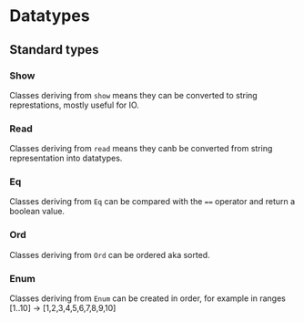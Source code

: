 # Datatypes

## Standard types
### Show
Classes deriving from `show` means they can be converted to string represtations, mostly useful for IO.
### Read
Classes deriving from `read` means they canb be converted from string representation into datatypes.
### Eq
Classes deriving from `Eq` can be compared with the `==` operator and return a boolean value.
### Ord
Classes deriving from `Ord` can be ordered aka sorted.
### Enum
Classes deriving from `Enum` can be created in order, for example in ranges [1..10] -> [1,2,3,4,5,6,7,8,9,10]
